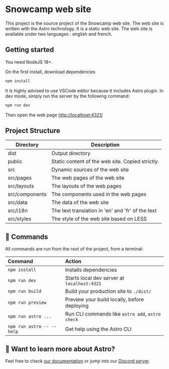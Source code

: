 # Snowcamp web site

This project is the source project of the Snowcamp web site. The web site is written with the Astro technology.
It is a static web site. The web site is available under two languages : english and french.

## Getting started

You need NodeJS 18+.

On the first install, download dependencies

```sh
npm install
```

It is highly advised to use VSCode editor because it includes Astro plugin.
In dev mode, simply run the server by the following command:

```sh
npm run dev
```

Then open the web page [ http://localhost:4321/](http://localhost:4321/)

## Project Structure

| Directory          | Description                                              |
|--------------------|----------------------------------------------------------|
| dist               | Output directory                                         |
| public             | Static content of the web site. Copied strictly.         |
| src                | Dynamic sources of the web site                          |
| src/pages          | The web pages of the web site                            |
| src/layouts        | The layouts of the web pages                             |
| src/components     | The components used in the web pages                     |
| src/data           | The data of the web site                                 |
| src/i18n           | The text translation in 'en' and 'fr' of the text        |
| src/styles         | The style of the web site based on LESS                  |

## 🧞 Commands

All commands are run from the root of the project, from a terminal:

| Command                   | Action                                           |
| :------------------------ | :----------------------------------------------- |
| `npm install`             | Installs dependencies                            |
| `npm run dev`             | Starts local dev server at `localhost:4321`      |
| `npm run build`           | Build your production site to `./dist/`          |
| `npm run preview`         | Preview your build locally, before deploying     |
| `npm run astro ...`       | Run CLI commands like `astro add`, `astro check` |
| `npm run astro -- --help` | Get help using the Astro CLI                     |

## 👀 Want to learn more about Astro?

Feel free to check [our documentation](https://docs.astro.build) or jump into our [Discord server](https://astro.build/chat).

